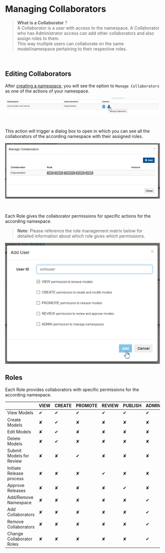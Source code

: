 # Managing Collaborators

> **What is a Collaborator** ?    
A Collaborator is a user with access to the namespace. 
A Collaborator who has Administrator access can add other collaborators and also assign roles to them.    
This way multiple users can collaborate on the same model/namespace pertaining to their respective roles.


<br />

## Editing Collaborators
After [creating a namespace](./managing_namespaces.md), you will see the option to `Manage Collaborators` as one of the actions of your namespace.

![manage collaborators action](../images/tutorials/managing_collaborators/managing_collaborators.png)

<br />

This action will trigger a dialog box to open in which you can see all the collaborators of the according namespace with their assigned roles.

![collaborators of namespace](../images/tutorials/managing_collaborators/collaborator_overview.png)

<br />

Each Role gives the collaborator permissions for specific actions for the according namespace.   
> **Note**: Please reference the role management matrix below for detailed information about which role gives which permissions.

![add collaborator](../images/tutorials/managing_collaborators/add_collaborator.png)


## Roles
Each Role provides collaborators with specific permissions for the according namespace.

|                           | VIEW | CREATE |  PROMOTE | REVIEW | PUBLISH | ADMIN |
|---------------------------|------|--------|----------|--------|---------|-------|
| View Models               | ✔    | ✔      | ✔        | ✔      | ✔       | ✔     |
| Create Models             | ✘    | ✔      | ✘        | ✘      | ✘       | ✘     |
| Edit Models               | ✘    | ✔      | ✘        | ✘      | ✘       | ✘     |
| Delete Models             | ✘    | ✔      | ✘        | ✘      | ✘       | ✘     |
| Submit Models for Review  | ✘    | ✘      | ✔        | ✘      | ✘       | ✘     |
| Initiate Release process  | ✘    | ✘      | ✘        | ✔      | ✘       | ✘     |
| Approve Releases          | ✘    | ✘      | ✘        | ✘      | ✔       | ✘     |
| Add/Remove Namespace      | ✘    | ✘      | ✘        | ✘      | ✘       | ✔     |
| Add Collaborators         | ✘    | ✘      | ✘        | ✘      | ✘       | ✔     |
| Remove Collaborators      | ✘    | ✘      | ✘        | ✘      | ✘       | ✔     |
| Change Collaborator Roles | ✘    | ✘      | ✘        | ✘      | ✘       | ✔     |
